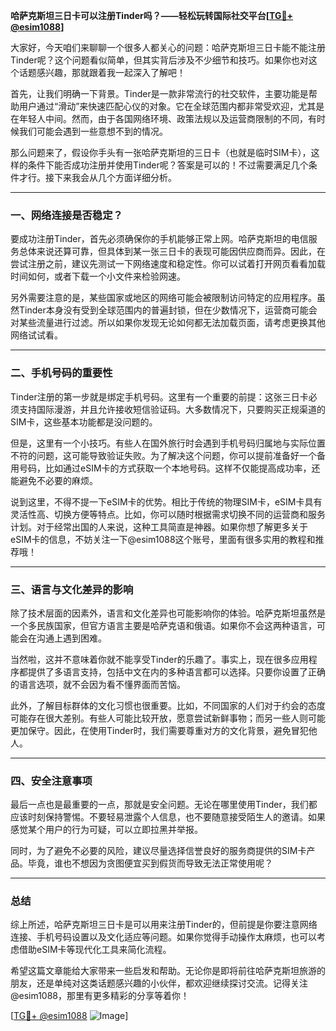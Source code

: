 **哈萨克斯坦三日卡可以注册Tinder吗？——轻松玩转国际社交平台[[TG💪+ @esim1088](https://t.me/s/esim1088)]**

大家好，今天咱们来聊聊一个很多人都关心的问题：哈萨克斯坦三日卡能不能注册Tinder呢？这个问题看似简单，但其实背后涉及不少细节和技巧。如果你也对这个话题感兴趣，那就跟着我一起深入了解吧！

首先，让我们明确一下背景。Tinder是一款非常流行的社交软件，主要功能是帮助用户通过“滑动”来快速匹配心仪的对象。它在全球范围内都非常受欢迎，尤其是在年轻人中间。然而，由于各国网络环境、政策法规以及运营商限制的不同，有时候我们可能会遇到一些意想不到的情况。

那么问题来了，假设你手头有一张哈萨克斯坦的三日卡（也就是临时SIM卡），这样的条件下能否成功注册并使用Tinder呢？答案是可以的！不过需要满足几个条件才行。接下来我会从几个方面详细分析。

---

### **一、网络连接是否稳定？**

要成功注册Tinder，首先必须确保你的手机能够正常上网。哈萨克斯坦的电信服务总体来说还算可靠，但具体到某一张三日卡的表现可能因供应商而异。因此，在尝试注册之前，建议先测试一下网络速度和稳定性。你可以试着打开网页看看加载时间如何，或者下载一个小文件来检验网速。

另外需要注意的是，某些国家或地区的网络可能会被限制访问特定的应用程序。虽然Tinder本身没有受到全球范围内的普遍封锁，但在少数情况下，运营商可能会对某些流量进行过滤。所以如果你发现无论如何都无法加载页面，请考虑更换其他网络试试看。

---

### **二、手机号码的重要性**

Tinder注册的第一步就是绑定手机号码。这里有一个重要的前提：这张三日卡必须支持国际漫游，并且允许接收短信验证码。大多数情况下，只要购买正规渠道的SIM卡，这些基本功能都是没问题的。

但是，这里有一个小技巧。有些人在国外旅行时会遇到手机号码归属地与实际位置不符的问题，这可能导致验证失败。为了解决这个问题，你可以提前准备好一个备用号码，比如通过eSIM卡的方式获取一个本地号码。这样不仅能提高成功率，还能避免不必要的麻烦。

说到这里，不得不提一下eSIM卡的优势。相比于传统的物理SIM卡，eSIM卡具有灵活性高、切换方便等特点。比如，你可以随时根据需求切换不同的运营商和服务计划。对于经常出国的人来说，这种工具简直是神器。如果你想了解更多关于eSIM卡的信息，不妨关注一下@esim1088这个账号，里面有很多实用的教程和推荐哦！

---

### **三、语言与文化差异的影响**

除了技术层面的因素外，语言和文化差异也可能影响你的体验。哈萨克斯坦虽然是一个多民族国家，但官方语言主要是哈萨克语和俄语。如果你不会这两种语言，可能会在沟通上遇到困难。

当然啦，这并不意味着你就不能享受Tinder的乐趣了。事实上，现在很多应用程序都提供了多语言支持，包括中文在内的多种语言都可以选择。只要你设置了正确的语言选项，就不会因为看不懂界面而苦恼。

此外，了解目标群体的文化习惯也很重要。比如，不同国家的人们对于约会的态度可能存在很大差别。有些人可能比较开放，愿意尝试新鲜事物；而另一些人则可能更加保守。因此，在使用Tinder时，我们需要尊重对方的文化背景，避免冒犯他人。

---

### **四、安全注意事项**

最后一点也是最重要的一点，那就是安全问题。无论在哪里使用Tinder，我们都应该时刻保持警惕。不要轻易泄露个人信息，也不要随意接受陌生人的邀请。如果感觉某个用户的行为可疑，可以立即拉黑并举报。

同时，为了避免不必要的风险，建议尽量选择信誉良好的服务商提供的SIM卡产品。毕竟，谁也不想因为贪图便宜买到假货而导致无法正常使用呢？

---

### **总结**

综上所述，哈萨克斯坦三日卡是可以用来注册Tinder的，但前提是你要注意网络连接、手机号码设置以及文化适应等问题。如果你觉得手动操作太麻烦，也可以考虑借助eSIM卡等现代化工具来简化流程。

希望这篇文章能给大家带来一些启发和帮助。无论你是即将前往哈萨克斯坦旅游的朋友，还是单纯对这类话题感兴趣的小伙伴，都欢迎继续探讨交流。记得关注@esim1088，那里有更多精彩的分享等着你！

[[TG💪+ @esim1088](https://t.me/s/esim1088) ![Image](https://i.postimg.cc/4NQfJmqS/Snipaste-2025-05-13-00-14-12.png)]